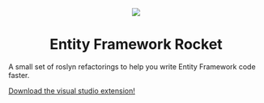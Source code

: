 <p align="center"><img src="https://i.imgur.com/qcebaMf.png"></p>
<h1 align="center">Entity Framework Rocket</h1>

A small set of roslyn refactorings to help you write Entity Framework code faster.

[Download the visual studio extension!](https://marketplace.visualstudio.com/items?itemName=jeuxjeux20.EntityFrameworkRocket)
